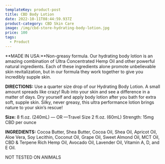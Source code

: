 ```yaml
---
templateKey: product-post
title: CBD Body Lotion
date: 2022-10-11T08:44:59.937Z
product-category: CBD Skin Care
image: /img/cbd-store-hydrating-body-lotion.jpg
price: 100
tags:
  - Product
---
```

**MADE IN USA:**Non-greasy formula. Our hydrating body lotion is an amazing combination of Ultra Concentrated Hemp Oil and other powerful natural ingredients. Each of these ingredients alone promote unbelievable skin revitalization, but in our formula they work together to give you incredibly supple skin.

**DIRECTIONS:** Use a quarter size drop of our Hydrating Body Lotion. A small amount spreads like crazy! Rub into your skin and see a difference in a matter of days. Dry yourself and apply body lotion after you bath for extra soft, supple skin. Silky, never greasy, this ultra performance lotion brings nature to your skin’s rescue!

**Size:** 8 fl.oz. (240mL) — OR —Travel Size 2 fl.oz. (60mL) Strength: 15mg CBD per ounce

**INGREDIENTS:** Cocoa Butter, Shea Butter, Cocoa Oil, Shea Oil, Apricot Oil, Aloe Vera, Soy Lecithin, Coconut Oil, Grape Oil, Sweet Almond Oil, MCT Oil, CBD & Terpene Rich Hemp Oil, Avocado Oil, Lavender Oil, Vitamin A, D, and E Oil.

NOT TESTED ON ANIMALS